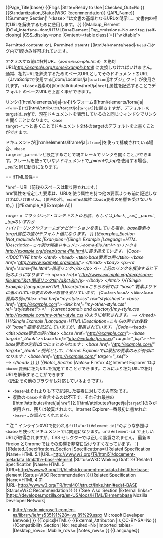 {{Page_Title|base}}
{{Flags
|State=Ready to Use
|Checked_Out=No
}}
{{Standardization_Status|W3C Recommendation}}
{{API_Name}}
{{Summary_Section|'''&lt;base>'''は文書の基準となるURLを明示し、文書内の相対URLを解決するために使用します。.}}
{{Markup_Element
|DOM_interface=dom/HTMLBaseElement
|Tag_omissions=No end tag (self-closing)
|CSS_display=none
|Content=<table class{{=}}"wikitable">
<tr>
<th style{{=}}"vertical-align: top" id="permitted-contents">Permitted&#160;contents</th>
<td style{{=}}"vertical-align: top; padding-top: 10px"><em>なし</em></td>
</tr>
<tr>
<th id="permitted-parents">Permitted&#160;parents</th>
<td>[[html/elements/head|<code>&lt;head&gt;</code>]]タグ内で1度のみ許可されています。</td>
</tr>
</table>

アクセスする前に相対URL（<var>some/example.html</var>）を絶対URL(<var>http://example.org/some/example.html</var>) に変換しなければいけません。通常、相対URLを解決するためのベースURLとしてそのドキュメントのURL（JavaScriptで使用する[[dom/Location/ja|<code>location</code>]]オブジェクト）が使用されます。&lt;base>要素の[[html/attributes/href/ja|<code>href</code>]]属性を記述することでデフォルトのベースURLを上書く事ができます。

リンク([[html/elements/a/ja|<code>&lt;a&gt;</code>]])やフォーム([[html/elements/form/ja|<code>&lt;form&gt;</code>]])で[[html/attributes/target/ja|<code>target</code>]]を開きますが、デフォルトのtargetは<var>_self</var>で、現在ドキュメントを表示しているのと同じウィンドウでリンクを開くことになります。<code>&lt;base target="…"&gt;</code>と書くことでドキュメント全体のtargetのデフォルトを上書くことができます。

ドキュメントが[[html/elements/iframe/ja|<code>iframe</code>]]を使って構成されている場合、<code>&lt;base target="_parent"&gt;</code>と設定することで親フレームでリンクを開くことができます。フレームを使っていないドキュメントで<var>_parent</var>や<var>_top</var>を使用する場合、<var>_self</var>と同じ動きになります。



== HTML属性==

*<code>href</code>= URI（前後のスペースは取り除かれます。）<br />href属性を指定した<base>要素は、URLを使う属性を持つ他の要素よりも前に記述しなければいけません。（<html>要素以外。manifest属性はbase要素の影響を受けないため。）[[#Example_A|[Example A]]]

*<code>target</code> = ブラウジング・コンテキストの名前、もしくは_blank, _self, _parent, _topのいずれか<br />ハイパーリンクやフォームがナビゲーションを表している場合、base要素のtarget属性の値がデフォルト値になります。
}}
{{Examples_Section
|Not_required=No
|Examples={{Single Example
|Language=HTML
|Description=この例は関連ドキュメント<var>some-file.html</var>へのリンクを<var>http://example.org/deep/some-file.html</var>に書き換えています。
|Code=&lt;!DOCTYPE html&gt;
&lt;html&gt;
  &lt;head&gt;
    &lt;title&gt;base要素の例&lt;/title&gt;
    &lt;base href="http://www.example.org/deep/"&gt;
  &lt;/head&gt;
  &lt;body&gt;
    &lt;p&gt;&lt;a href="some-file.html"&gt;関連リンク&lt;/a&gt;&lt;/p&gt;
    &lt;!-- 上記のリンクを解決すると下記のようになります --&gt;
    &lt;p&gt;&lt;a href="http://www.example.org/deep/some-file.html"&gt;関連リンク&lt;/a&gt;&lt;/p&gt;
  &lt;/body&gt;
&lt;/html&gt;
}}{{Single Example
|Language=HTML
|Description=こちらの例では'''base'''要素より下に書かれている要素のみが影響を受けています。
|Code=&lt;head&gt;
  &lt;title&gt;base要素の例&lt;/title&gt;
  &lt;link href="my-style.css&quot; rel="stylesheet"&gt;
  &lt;base href="http://example.com"&gt;
  &lt;link href="my-other-style.css" rel="stylesheet"&gt;
  &lt;!--
    [current domain and directory]/my-style.css
    http://example.com/my-other-style.css
    のように解釈されます。
  --&gt;
&lt;/head&gt;
}}{{Single Example
|Language=HTML
|Description=こちらの例では複数の'''base'''要素を記述していますが、無視されています。
|Code=&lt;head&gt;
  &lt;title&gt;base要素の例&lt;/title&gt;
  &lt;base href="http://example.com"&gt;
  &lt;base target="_blank"&gt;
  &lt;base href="http://webplatform.org" target="_top"&gt;
  &lt;!--
    base要素の定義は1つにまとめられます：
    &lt;base href="http://example.com/" target="_blank"&gt;
    例外として、Internet Explorerでは最初の要素のみが有効になります：
    &lt;base href="http://example.com/" target="_self"&gt;    
  --&gt;
&lt;/head&gt;
}}
}}
{{Notes_Section
|Notes=* Firefox 4とInternet Explorer 10は<code>&lt;base&gt;</code>要素に相対URLを指定することができます。これにより相対URLで相対URLを解釈することができます<br/>（訳注:その他のブラウザも対応しているようです）。
* <code>&lt;base&gt;</code>はそれよりも下で記述した要素に対してのみ有効です。
* 複数の<code>&lt;base&gt;</code>を宣言するのは不正で、それぞれ最初の[[html/attributes/href/ja|<code>href</code>]]と[[html/attributes/target/ja|<code>target</code>]]のみが使用され、残りは破棄されます。Internet Explorer一番最初に書かれた<code>&lt;base&gt;</code>しか読んでくれません。

'''注''' インラインSVGで使われる<code>fill="url(#element-id)"</code>のような参照は<code>&lt;base&gt;</code>を使ったドキュメントでは問題になります。<code>url(#element-id)</code>で正しいURLが取得されますが、CSS セレクターでは正しく認識されません。
最新のFirefox とChrome ではその影響を非常に受けやすくなっています。
}}
{{Related_Specifications_Section
|Specifications={{Related Specification
|Name=HTML 5.1
|URL=http://www.w3.org/TR/html51/document-metadata.html#the-base-element
|Status=W3C Working Draft
}}{{Related Specification
|Name=HTML 5
|URL=http://www.w3.org/TR/html5/document-metadata.html#the-base-element
|Status=W3C Recommendation
}}{{Related Specification
|Name=HTML 4.01
|URL=http://www.w3.org/TR/html401/struct/links.html#edef-BASE
|Status=W3C Recommendation
}}
}}
{{See_Also_Section
|External_links=* [https://developer.mozilla.org/en-US/docs/HTML/Element/base Mozilla Developer Network]
* [http://msdn.microsoft.com/en-us/library/ie/ms535191%28v=vs.85%29.aspx Microsoft Developer Network]
}}
{{Topics|HTML}}
{{External_Attribution
|Is_CC-BY-SA=No
}}
{{Compatibility_Section
|Not_required=No
|Imported_tables=
|Desktop_rows=
|Mobile_rows=
|Notes_rows=
}}
{{Languages}}